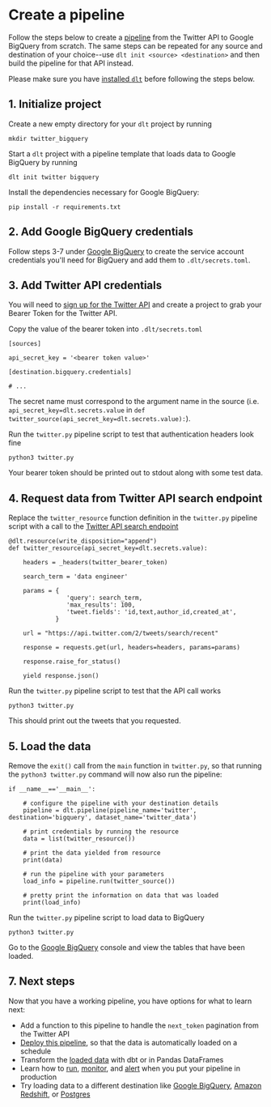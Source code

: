 # Create a pipeline

Follow the steps below to create a [pipeline](../general-usage/glossary.md#pipeline) from the Twitter API to
Google BigQuery from scratch. The same steps can be repeated for any source and destination of your
choice--use `dlt init <source> <destination>` and then build the pipeline for that API instead.

Please make sure you have [installed `dlt`](../installation.mdx) before following the steps below.

## 1. Initialize project

Create a new empty directory for your `dlt` project by running
```
mkdir twitter_bigquery
```

Start a `dlt` project with a pipeline template that loads data to Google BigQuery by running
```
dlt init twitter bigquery
```

Install the dependencies necessary for Google BigQuery:
```
pip install -r requirements.txt
```

## 2. Add Google BigQuery credentials

Follow steps 3-7 under [Google BigQuery](../destinations/bigquery.md) to create the
service account credentials you'll need for BigQuery and add them to `.dlt/secrets.toml`.

## 3. Add Twitter API credentials

You will need to [sign up for the Twitter API](https://developer.twitter.com/en/docs/platform-overview)
and create a project to grab your Bearer Token for the Twitter API.

Copy the value of the bearer token into `.dlt/secrets.toml`
```
[sources]

api_secret_key = '<bearer token value>'

[destination.bigquery.credentials]

# ...
```

The secret name must correspond to the argument name in the source (i.e. `api_secret_key=dlt.secrets.value`
in `def twitter_source(api_secret_key=dlt.secrets.value):`).

Run the `twitter.py` pipeline script to test that authentication headers look fine
```
python3 twitter.py
```

Your bearer token should be printed out to stdout along with some test data.

## 4. Request data from Twitter API search endpoint

Replace the `twitter_resource` function definition in the `twitter.py` pipeline script with a call to the
[Twitter API search endpoint](https://developer.twitter.com/en/docs/twitter-api/tweets/search/api-reference/get-tweets-search-recent)
```
@dlt.resource(write_disposition="append")
def twitter_resource(api_secret_key=dlt.secrets.value):

    headers = _headers(twitter_bearer_token)

    search_term = 'data engineer'

    params = {
                'query': search_term,
                'max_results': 100,
                'tweet.fields': 'id,text,author_id,created_at',
             }

    url = "https://api.twitter.com/2/tweets/search/recent"

    response = requests.get(url, headers=headers, params=params)

    response.raise_for_status()

    yield response.json()
```

Run the `twitter.py` pipeline script to test that the API call works
```
python3 twitter.py
```

This should print out the tweets that you requested.

## 5. Load the data

Remove the `exit()` call from the `main` function in `twitter.py`, so that running the
`python3 twitter.py` command will now also run the pipeline:
```
if __name__=='__main__':

    # configure the pipeline with your destination details
    pipeline = dlt.pipeline(pipeline_name='twitter', destination='bigquery', dataset_name='twitter_data')

    # print credentials by running the resource
    data = list(twitter_resource())

    # print the data yielded from resource
    print(data)

    # run the pipeline with your parameters
    load_info = pipeline.run(twitter_source())

    # pretty print the information on data that was loaded
    print(load_info)
```

Run the `twitter.py` pipeline script to load data to BigQuery
```
python3 twitter.py
```

Go to the [Google BigQuery](https://console.cloud.google.com/bigquery) console and view the tables
that have been loaded.

## 7. Next steps

Now that you have a working pipeline, you have options for what to learn next:
- Add a function to this pipeline to handle the `next_token` pagination from the Twitter API
- [Deploy this pipeline](./deploy-a-pipeline.md), so that the data is automatically
loaded on a schedule
- Transform the [loaded data](../using-loaded-data/transforming-the-data) with dbt or in Pandas DataFrames
- Learn how to [run](../running-in-production/running.md), [monitor](../running-in-production/monitoring.md), and [alert](../running-in-production/alerting.md) when you put your pipeline in production
- Try loading data to a different destination like [Google BigQuery](../destinations/bigquery.md), [Amazon Redshift](../destinations/redshift.md), or [Postgres](../destinations/postgres.md)